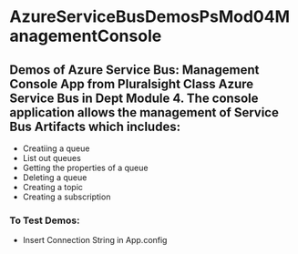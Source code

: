# AzureServiceBusDemosPsMod04ManagementConsole

## Demos of Azure Service Bus: Management Console App from Pluralsight Class Azure Service Bus in Dept Module 4.  The console application allows the management of Service Bus Artifacts which includes:
- Creatiing a queue
- List out queues
- Getting the properties of a queue
- Deleting a queue
- Creating a topic
- Creating a subscription 

### To Test Demos:
- Insert Connection String in App.config 
